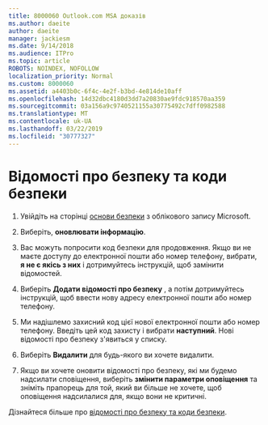 ```yaml
---
title: 8000060 Outlook.com MSA доказів
ms.author: daeite
author: daeite
manager: jackiesm
ms.date: 9/14/2018
ms.audience: ITPro
ms.topic: article
ROBOTS: NOINDEX, NOFOLLOW
localization_priority: Normal
ms.custom: 8000060
ms.assetid: a4403b0c-6f4c-4e2f-b3bd-4e814de10aff
ms.openlocfilehash: 14d32dbc4180d3dd7a20830ae9fdc918570aa359
ms.sourcegitcommit: 03a156a9c9740521155a30775492c7dff0982588
ms.translationtype: MT
ms.contentlocale: uk-UA
ms.lasthandoff: 03/22/2019
ms.locfileid: "30777327"
---
```

# <a name="security-info-and-security-codes"></a>Відомості про безпеку та коди безпеки

1. Увійдіть на сторінці [основи безпеки](https://account.microsoft.com/security) з облікового запису Microsoft. 
    
2. Виберіть, **оновлювати інформацію**. 
    
3. Вас можуть попросити код безпеки для продовження. Якщо ви не маєте доступу до електронної пошти або номер телефону, вибрати, **я не є якісь з них** і дотримуйтесь інструкцій, щоб замінити відомостей. 
    
4. Виберіть **Додати відомості про безпеку** , а потім дотримуйтесь інструкцій, щоб ввести нову адресу електронної пошти або номер телефону. 
    
5. Ми надішлемо захисний код цієї нової електронної пошти або номер телефону. Введіть цей код захисту і вибрати **наступний**. Нові відомості про безпеку з'явиться у списку. 
    
6. Виберіть **Видалити** для будь-якого ви хочете видалити. 
    
7. Якщо ви хочете оновити відомості про безпеку, які ми будемо надсилати сповіщення, виберіть **змінити параметри оповіщення** та зніміть прапорець для той, який ви більше не хочете, щоб оповіщення надсилалися для, якщо вони не критичні. 
    
Дізнайтеся більше про [відомості про безпеку та коди безпеки](https://support.microsoft.com/help/12428/).
  

